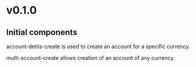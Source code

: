 # v0.1.0
## Initial components
account-detils-create is used to create an account for a specific currency.

multi-account-create allows creation of an account of any currency.
